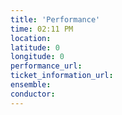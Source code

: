 ```yaml
---
title: 'Performance'
time: 02:11 PM
location: 
latitude: 0
longitude: 0
performance_url: 
ticket_information_url: 
ensemble: 
conductor: 
---
```

